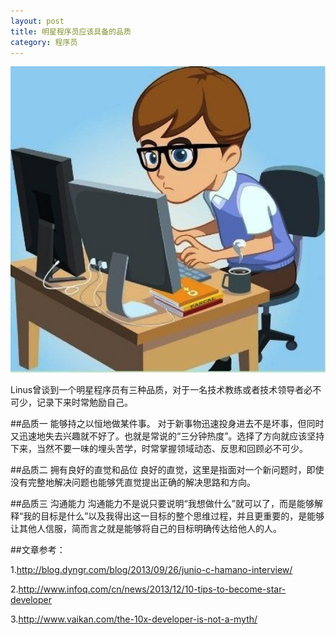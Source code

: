 ```yaml
---
layout: post
title: 明星程序员应该具备的品质
category: 程序员
---
```


![programer](/images/programer.png "programer")

Linus曾谈到一个明星程序员有三种品质，对于一名技术教练或者技术领导者必不可少，记录下来时常勉励自己。

##品质一 能够持之以恒地做某件事。
对于新事物迅速投身进去不是坏事，但同时又迅速地失去兴趣就不好了。也就是常说的“三分钟热度”。选择了方向就应该坚持下来，当然不要一味的埋头苦学，时常掌握领域动态、反思和回顾必不可少。

##品质二 拥有良好的直觉和品位
良好的直觉，这里是指面对一个新问题时，即使没有完整地解决问题也能够凭直觉提出正确的解决思路和方向。

##品质三 沟通能力
沟通能力不是说只要说明“我想做什么”就可以了，而是能够解释“我的目标是什么”以及我得出这一目标的整个思维过程，并且更重要的，是能够让其他人信服，简而言之就是能够将自己的目标明确传达给他人的人。

##文章参考：

1.http://blog.dyngr.com/blog/2013/09/26/junio-c-hamano-interview/

2.http://www.infoq.com/cn/news/2013/12/10-tips-to-become-star-developer

3.http://www.vaikan.com/the-10x-developer-is-not-a-myth/


